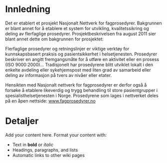 # Innledning #

Det er etablert et prosjekt Nasjonalt Nettverk for fagprosedyrer. Bakgrunnen er blant annet for å etablere et system for utvikling, kvalitetssikring og deling av flerfaglige prosedyrer.
Prosjektbeskrivelsen fra august 2011 sier blant annet dette om bakgrunnen for prosjektet:

Flerfaglige prosedyrer og retningslinjer er viktige verktøy for kunnskapsbasert praksis og pasientsikkerhet i helsetjenesten. Prosedyrer beskriver en angitt fremgangsmåte for å utføre en aktivitet eller en prosess (ISO 9000:2000)…
Tradisjonelt har prosedyrene blitt utviklet lokalt i den enkelte avdeling eller sykehjemspost med liten grad av samarbeid eller deling av informasjon på tvers av nivåer eller etater.

Hensikten med Nasjonalt nettverk for fagprosedyrer er derfor også å forsøke å etablere likeverdig og trygg behandling til store pasientgrupper i spesialisthelsetjenesten i Norge. Prosedyrene som lages i nettverket deles på en åpen nettside: www.fagprosedyrer.no


# Detaljer #

Add your content here.  Format your content with:
  * Text in **bold** or _italic_
  * Headings, paragraphs, and lists
  * Automatic links to other wiki pages